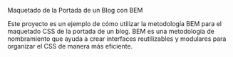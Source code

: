 Maquetado de la Portada de un Blog con BEM

Este proyecto es un ejemplo de cómo utilizar la metodología BEM para el maquetado CSS de la portada de un blog. BEM es una metodología de nombramiento que ayuda a crear interfaces reutilizables y modulares para organizar el CSS de manera más eficiente.